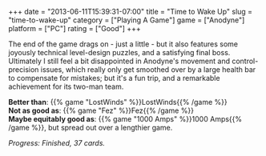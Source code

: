 +++
date = "2013-06-11T15:39:31-07:00"
title = "Time to Wake Up"
slug = "time-to-wake-up"
category = ["Playing A Game"]
game = ["Anodyne"]
platform = ["PC"]
rating = ["Good"]
+++

The end of the game drags on - just a little - but it also features some joyously technical level-design puzzles, and a satisfying final boss.  Ultimately I still feel a bit disappointed in Anodyne's movement and control-precision issues, which really only get smoothed over by a large health bar to compensate for mistakes; but it's a fun trip, and a remarkable achievement for its two-man team.

<b>Better than</b>: {{% game "LostWinds" %}}LostWinds{{% /game %}}  
<b>Not as good as</b>: {{% game "Fez" %}}Fez{{% /game %}}  
<b>Maybe equitably good as</b>: {{% game "1000 Amps" %}}1000 Amps{{% /game %}}, but spread out over a lengthier game.

<i>Progress: Finished, 37 cards.</i>